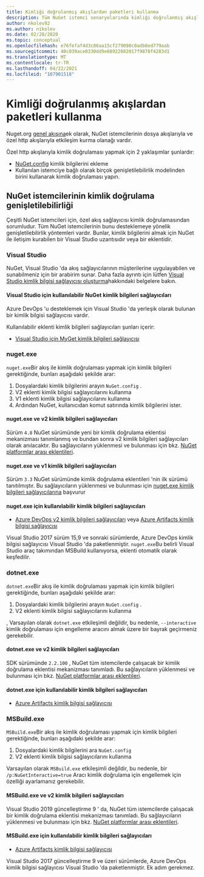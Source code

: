 ```yaml
---
title: Kimliği doğrulanmış akışlardan paketleri kullanma
description: Tüm NuGet istemci senaryolarında kimliği doğrulanmış akışlardan paketleri kullanma
author: nkolev92
ms.author: nikolev
ms.date: 02/28/2020
ms.topic: conceptual
ms.openlocfilehash: e76fefaf4d3c86aa15cf279090c0adb8ed779aab
ms.sourcegitcommit: 40c039ace0330dd9e68922882017f9878f4283d1
ms.translationtype: MT
ms.contentlocale: tr-TR
ms.lasthandoff: 04/22/2021
ms.locfileid: "107901518"
---
```

# <a name="consuming-packages-from-authenticated-feeds"></a>Kimliği doğrulanmış akışlardan paketleri kullanma

Nuget.org [genel akışına](https://api.nuget.org/v3/index.json)ek olarak, NuGet istemcilerinin dosya akışlarıyla ve özel http akışlarıyla etkileşim kurma olanağı vardır.


Özel http akışlarıyla kimlik doğrulaması yapmak için 2 yaklaşımlar şunlardır:

* [NuGet.config](../reference/nuget-config-file.md#packagesourcecredentials) kimlik bilgilerini ekleme
* Kullanılan istemciye bağlı olarak birçok genişletilebilirlik modelinden birini kullanarak kimlik doğrulaması yapın.

## <a name="nuget-clients-authentication-extensibility"></a>NuGet istemcilerinin kimlik doğrulama genişletilebilirliği

Çeşitli NuGet istemcileri için, özel akış sağlayıcısı kimlik doğrulamasından sorumludur.
Tüm NuGet istemcilerinin bunu desteklemeye yönelik genişletilebilirlik yöntemleri vardır. Bunlar, kimlik bilgilerini almak için NuGet ile iletişim kurabilen bir Visual Studio uzantısıdır veya bir eklentidir.

### <a name="visual-studio"></a>Visual Studio

NuGet, Visual Studio 'da akış sağlayıcılarının müşterilerine uygulayabilen ve sunabilmeniz için bir arabirim sunar. Daha fazla ayrıntı için lütfen [Visual Studio kimlik bilgisi sağlayıcısı oluşturma](../reference/extensibility/NuGet-Credential-Providers-for-Visual-Studio.md)hakkındaki belgelere bakın.

#### <a name="available-nuget-credential-providers-for-visual-studio"></a>Visual Studio için kullanılabilir NuGet kimlik bilgileri sağlayıcıları

Azure DevOps 'u desteklemek için Visual Studio 'da yerleşik olarak bulunan bir kimlik bilgisi sağlayıcısı vardır.


Kullanılabilir eklenti kimlik bilgileri sağlayıcıları şunları içerir:

* [Visual Studio için MyGet kimlik bilgileri sağlayıcısı](http://docs.myget.org/docs/reference/credential-provider-for-visual-studio)

### <a name="nugetexe"></a>nuget.exe

`nuget.exe`Bir akış ile kimlik doğrulaması yapmak için kimlik bilgileri gerektiğinde, bunları aşağıdaki şekilde arar:

1. Dosyalardaki kimlik bilgilerini arayın `NuGet.config` .
1. V2 eklenti kimlik bilgisi sağlayıcılarını kullanma
1. V1 eklenti kimlik bilgisi sağlayıcılarını kullanma
1. Ardından NuGet, kullanıcıdan komut satırında kimlik bilgilerini ister.

#### <a name="nugetexe-and-v2-credential-providers"></a>nuget.exe ve v2 kimlik bilgileri sağlayıcıları

Sürüm `4.8` NuGet sürümünde yeni bir kimlik doğrulama eklentisi mekanizması tanımlanmış ve bundan sonra v2 kimlik bilgileri sağlayıcıları olarak anılacaktır.
Bu sağlayıcıların yüklenmesi ve bulunması için bkz. [NuGet platformlar arası eklentileri](../reference/extensibility/NuGet-Cross-Platform-Plugins.md#plugin-installation-and-discovery).

#### <a name="nugetexe-and-v1-credential-providers"></a>nuget.exe ve v1 kimlik bilgileri sağlayıcıları

Sürüm `3.3` NuGet sürümünde kimlik doğrulama eklentileri 'nin ilk sürümü tanıtılmıştır.
Bu sağlayıcıların yüklenmesi ve bulunması için [nuget.exe kimlik bilgileri sağlayıcılarına](../reference/extensibility/nuget-exe-Credential-Providers.md#nugetexe-credential-provider-discovery) başvurur

#### <a name="available-credential-providers-for-nugetexe"></a>nuget.exe için kullanılabilir kimlik bilgileri sağlayıcıları

* [Azure DevOps v2 kimlik bilgileri sağlayıcıları](/azure/devops/artifacts/nuget/nuget-exe#add-a-feed-to-nuget-482-or-later) veya [Azure Artifacts kimlik bilgisi sağlayıcısı](https://github.com/microsoft/artifacts-credprovider)

Visual Studio 2017 sürüm 15,9 ve sonraki sürümlerde, Azure DevOps kimlik bilgisi sağlayıcısı Visual Studio 'da paketlenmiştir.
`nuget.exe`Bu belirli Visual Studio araç takımından MSBuild kullanıyorsa, eklenti otomatik olarak keşfedilir.

### <a name="dotnetexe"></a>dotnet.exe

`dotnet.exe`Bir akış ile kimlik doğrulaması yapmak için kimlik bilgileri gerektiğinde, bunları aşağıdaki şekilde arar:

1. Dosyalardaki kimlik bilgilerini arayın `NuGet.config` .
1. V2 eklenti kimlik bilgisi sağlayıcılarını kullanma

, Varsayılan olarak `dotnet.exe` etkileşimli değildir, bu nedenle, `--interactive` kimlik doğrulaması için engelleme aracını almak üzere bir bayrak geçirmeniz gerekebilir.

#### <a name="dotnetexe-and-v2-credential-providers"></a>dotnet.exe ve v2 kimlik bilgileri sağlayıcıları

SDK sürümünde `2.2.100` , NuGet tüm istemcilerde çalışacak bir kimlik doğrulama eklentisi mekanizması tanımladı.
Bu sağlayıcıların yüklenmesi ve bulunması için bkz. [NuGet platformlar arası eklentileri](../reference/extensibility/NuGet-Cross-Platform-Plugins.md#plugin-installation-and-discovery).

#### <a name="available-credential-providers-for-dotnetexe"></a>dotnet.exe için kullanılabilir kimlik bilgileri sağlayıcıları

* [Azure Artifacts kimlik bilgisi sağlayıcısı](https://github.com/microsoft/artifacts-credprovider)

### <a name="msbuildexe"></a>MSBuild.exe

`MSBuild.exe`Bir akış ile kimlik doğrulaması yapmak için kimlik bilgileri gerektiğinde, bunları aşağıdaki şekilde arar:

1. Dosyalardaki kimlik bilgilerini ara `NuGet.config`
1. V2 eklenti kimlik bilgisi sağlayıcılarını kullanma

Varsayılan olarak `MSBuild.exe` etkileşimli değildir, bu nedenle, bir `/p:NuGetInteractive=true` Aracı kimlik doğrulama için engellemek için özelliği ayarlamanız gerekebilir.

#### <a name="msbuildexe-and-v2-credential-providers"></a>MSBuild.exe ve v2 kimlik bilgileri sağlayıcıları

Visual Studio 2019 güncelleştirme 9 ' da, NuGet tüm istemcilerde çalışacak bir kimlik doğrulama eklentisi mekanizması tanımladı.
Bu sağlayıcıların yüklenmesi ve bulunması için bkz. [NuGet platformlar arası eklentileri](../reference/extensibility/NuGet-Cross-Platform-Plugins.md#plugin-installation-and-discovery).

#### <a name="available-credential-providers-for-msbuildexe"></a>MSBuild.exe için kullanılabilir kimlik bilgileri sağlayıcıları

* [Azure Artifacts kimlik bilgisi sağlayıcısı](https://github.com/microsoft/artifacts-credprovider)

Visual Studio 2017 güncelleştirme 9 ve üzeri sürümlerde, Azure DevOps kimlik bilgisi sağlayıcısı Visual Studio 'da paketlenmiştir. Ek adım gerekmez.
